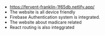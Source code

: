* https://fervent-franklin-1f65db.netlify.app/
* The website is all device friendly
* Firebase Authentication system is integrated.
* The website about madicare related
* React routing is also integgrated